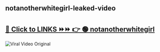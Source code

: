
 ## notanotherwhitegirl-leaked-video 

# <h2><a href="https://clipsfans.com/notanotherwhitegirl&ref=git">🔗 Click to LINKS ⏩⏩ 👉 🟢 notanotherwhitegirl </a></h2>

<a href="https://clipsfans.com/notanotherwhitegirl&ref=git" rel="nofollow" data-target="animated-image.originalLink"><img src="https://i.ibb.co.com/xMMVF88/686577567.gif" alt="Viral Video Original" style="max-width: 100%; display: inline-block;" data-target="animated-image.originalImage"></a>
